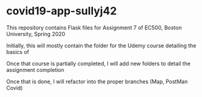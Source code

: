 # covid19-app-sullyj42
This repository contains Flask files for Assignment 7 of EC500, Boston University, Spring 2020

Initially, this will mostly contain the folder for the Udemy course detailing the basics of 

Once that course is partially completed, I will add new folders to detail the assignment completion

Once that is done, I will refactor into the proper branches (Map, PostMan Covid)

